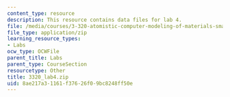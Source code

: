 ```yaml
---
content_type: resource
description: This resource contains data files for lab 4.
file: /media/courses/3-320-atomistic-computer-modeling-of-materials-sma-5107-spring-2005/8ae217a31161f37626f09bc8248ff50e_3320_lab4.zip
file_type: application/zip
learning_resource_types:
- Labs
ocw_type: OCWFile
parent_title: Labs
parent_type: CourseSection
resourcetype: Other
title: 3320_lab4.zip
uid: 8ae217a3-1161-f376-26f0-9bc8248ff50e
---
```

